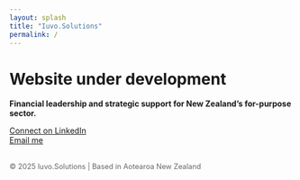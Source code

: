 ```yaml
---
layout: splash
title: "Iuvo.Solutions"
permalink: /
---
```


# Website under development

**Financial leadership and strategic support for New Zealand’s for-purpose sector.**

[Connect on LinkedIn](https://www.linkedin.com/in/chris-davidson-aa92a58/)  
[Email me](mailto:chris.davidson@iuvo.solutions)
<br><br>

<footer style="font-size: 0.8rem; color: #666;">
© 2025 Iuvo.Solutions | Based in Aotearoa New Zealand
</footer>
